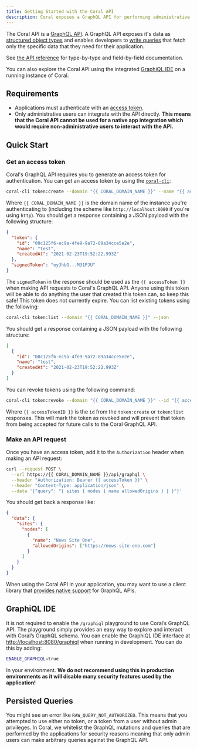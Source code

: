 ```yaml
---
title: Getting Started with the Coral API
description: Coral exposes a GraphQL API for performing administrative tasks.
---
```


The Coral API is a [GraphQL API](https://graphql.org/). A GraphQL API exposes
it's data as [structured object types](https://graphql.org/learn/schema/) and
enables developers to [write queries](https://graphql.org/learn/queries/) that
fetch only the specific data that they need for their application.

See [the API reference](/api/object/Query) for type-by-type and
field-by-field documentation.

You can also explore the Coral API using the integrated [GraphiQL IDE](#graphiql-ide) on a
running instance of Coral.

## Requirements

- Applications must authenticate with an [access token](#get-an-access-token).
- Only administrative users can integrate with the API directly. **This means
  that the Coral API cannot be used for a native app integration which would
  require non-administrative users to interact with the API.**

## Quick Start

### Get an access token

Coral's GraphQL API requires you to generate an access token for authentication.
You can get an access token by using the [`coral-cli`](https://github.com/coralproject/coral-cli#coral-cli-tokencreate):

```bash
coral-cli token:create --domain "{{ CORAL_DOMAIN_NAME }}" --name "{{ accessTokenName }}" --json
```

Where `{{ CORAL_DOMAIN_NAME }}` is the domain name of the instance you're
authenticating to (including the scheme like `http://localhost:8080` if you're
using `http`). You should get a response containing a JSON payload with the
following structure:

```json
{
  "token": {
    "id": "00c125f6-ec9a-4fe9-9a72-89a34cce5e2e",
    "name": "test",
    "createdAt": "2021-02-23T19:52:22.993Z"
  },
  "signedToken": "eyJhbG...M31PJU"
}
```

The `signedToken` in the response should be used as the `{{ accessToken }}` when
making API requests to Coral's GraphQL API. Anyone using this token will be able
to do anything the user that created this token can, so keep this safe! This
token does not currently expire. You can list existing tokens using the
following:

```bash
coral-cli token:list --domain "{{ CORAL_DOMAIN_NAME }}" --json
```

You should get a response containing a JSON payload with the following
structure:

```json
[
  {
    "id": "00c125f6-ec9a-4fe9-9a72-89a34cce5e2e",
    "name": "test",
    "createdAt": "2021-02-23T19:52:22.993Z"
  }
]
```

You can revoke tokens using the following command:

```bash
coral-cli token:revoke --domain "{{ CORAL_DOMAIN_NAME }}" --id "{{ accessTokenID }}"
```

Where `{{ accessTokenID }}` is the `id` from the `token:create` or `token:list`
responses. This will mark the token as revoked and will prevent that token from
being accepted for future calls to the Coral GraphQL API.

### Make an API request

Once you have an access token, add it to the `Authorization` header when making
an API request:

```bash
curl --request POST \
  --url https://{{ CORAL_DOMAIN_NAME }}/api/graphql \
  --header "Authorization: Bearer {{ accessToken }}" \
  --header "Content-Type: application/json" \
  --data '{"query": "{ sites { nodes { name allowedOrigins } } }"}'
```

You should get back a response like:

```json
{
  "data": {
    "sites": {
      "nodes": [
        {
          "name": "News Site One",
          "allowedOrigins": ["https://news-site-one.com"]
        }
      ]
    }
  }
}
```

When using the Coral API in your application, you may want to use a client
library that [provides native support](https://graphql.org/code/) for GraphQL
APIs.

## GraphiQL IDE

It is not required to enable the `/graphiql` playground to use Coral’s GraphQL
API. The playground simply provides an easy way to explore and interact with
Coral’s GraphQL schema. You can enable the GraphiQL IDE interface at
[http://localhost:8080/graphiql](http://localhost:8080/graphiql) when running in
development. You can do this by adding:

```bash
ENABLE_GRAPHIQL=true
```

In your environment. **We do not recommend using this in production environments
as it will disable many security features used by the application!**

## Persisted Queries

You might see an error like `RAW_QUERY_NOT_AUTHORIZED`. This means that you
attempted to use either no token, or a token from a user without admin
privileges. In Coral, we whitelist the GraphQL mutations and queries that are
performed by the applications for security reasons meaning that only admin users
can make arbitrary queries against the GraphQL API.
